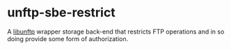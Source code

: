 # unftp-sbe-restrict

A [libunftp](https://github.com/bolcom/libunftp) wrapper storage back-end that restricts FTP operations and in so doing provide some form of authorization.


